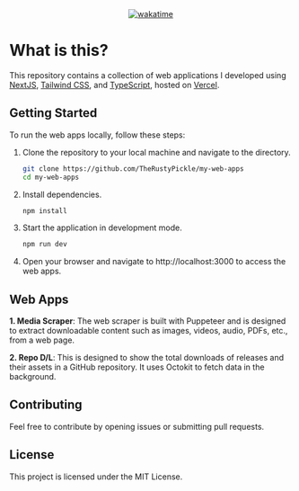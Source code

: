 <div align="center">
<a href="https://wakatime.com/@RustyPickle"><img src="https://wakatime.com/badge/github/TheRustyPickle/my-web-apps.svg" alt="wakatime"></a>
</div>

# What is this?

This repository contains a collection of web applications I developed using [NextJS](https://nextjs.org/), [Tailwind CSS](https://tailwindcss.com/), and [TypeScript](https://www.typescriptlang.org/), hosted on [Vercel](https://vercel.com/).

## Getting Started

To run the web apps locally, follow these steps:

1. Clone the repository to your local machine and navigate to the directory.
    ```bash
    git clone https://github.com/TheRustyPickle/my-web-apps
    cd my-web-apps
    ```
2. Install dependencies.
    ```bash
    npm install
    ```
3. Start the application in development mode.
    ```bash
    npm run dev
    ```
4. Open your browser and navigate to http://localhost:3000 to access the web apps.

## Web Apps

**1. Media Scraper**: The web scraper is built with Puppeteer and is designed to extract downloadable content such as images, videos, audio, PDFs, etc., from a web page.

**2. Repo D/L**: This is designed to show the total downloads of releases and their assets in a GitHub repository. It uses Octokit to fetch data in the background.

## Contributing

Feel free to contribute by opening issues or submitting pull requests.

## License

This project is licensed under the MIT License.

